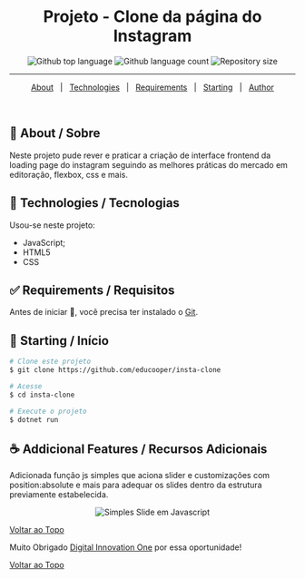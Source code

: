 <h1 align="center">Projeto - Clone da página do Instagram</h1>

<p align="center">
  <img alt="Github top language" src="https://img.shields.io/github/languages/top/educooper/insta-clone?color=green"> 
  <img alt="Github language count" src="https://img.shields.io/github/languages/count/educooper/insta-clone?color=56BEB8">
 <img alt="Repository size" src="https://img.shields.io/github/repo-size/educooper/insta-clone?color=56BEB8">


<hr>


<p align="center">
  <a href="#dart-about">About</a> &#xa0; | &#xa0; 
  <!-- <a href="#sparkles-features">Features</a> &#xa0; | &#xa0; -->
  <a href="#rocket-technologies">Technologies</a> &#xa0; | &#xa0;
  <a href="#white_check_mark-requirements">Requirements</a> &#xa0; | &#xa0;
  <a href="#checkered_flag-starting">Starting</a> &#xa0; | &#xa0;
  <!-- <a href="#memo-license">License</a> &#xa0; | &#xa0; -->
  <a href="https://github.com/educooper" target="_blank">Author</a>
</p>


<br>

## :dart: About / Sobre ##

Neste projeto pude rever e praticar a criação de interface frontend da loading page do instagram 
seguindo as melhores práticas do mercado em editoração, flexbox, css e mais.


## :rocket: Technologies / Tecnologias ##

Usou-se neste projeto:

- JavaScript;
- HTML5
- CSS

## :white_check_mark: Requirements / Requisitos ##

Antes de iniciar :checkered_flag:, você precisa ter instalado o [Git](https://git-scm.com).

## :checkered_flag: Starting / Início ##

```bash
# Clone este projeto
$ git clone https://github.com/educooper/insta-clone

# Acesse
$ cd insta-clone

# Execute o projeto
$ dotnet run
```

## :coffee: Addicional Features / Recursos Adicionais 

Adicionada função js simples que aciona slider e customizações com position:absolute e mais para adequar os slides dentro da estrutura previamente estabelecida.
<br />

<p align="center">
<img src="https://github.com/educooper/insta-clone/raw/main/simples-slide-js.jpg" alt="Simples Slide em Javascript" />
  </p>

<a href="#top">Voltar ao Topo</a>

Muito Obrigado [Digital Innovation One](https://web.digitalinnovation.one/) por essa oportunidade!

<a href="#top">Voltar ao Topo</a>
